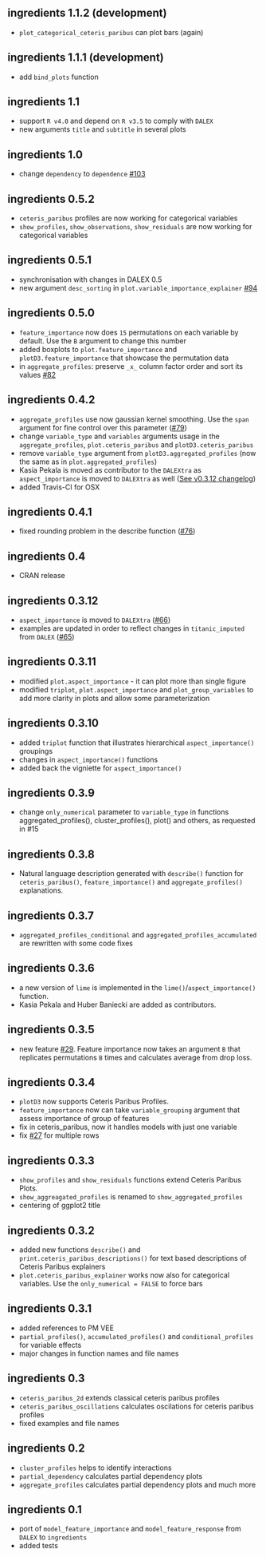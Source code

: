 ingredients 1.1.2 (development)
---------------------------------------------------------------
* `plot_categorical_ceteris_paribus` can plot bars (again)

ingredients 1.1.1 (development)
---------------------------------------------------------------
* add `bind_plots` function

ingredients 1.1
---------------------------------------------------------------
* support `R v4.0` and depend on `R v3.5` to comply with `DALEX`
* new arguments `title` and `subtitle` in several plots

ingredients 1.0
---------------------------------------------------------------
* change `dependency` to `dependence` [#103](https://github.com/ModelOriented/ingredients/issues/103)

ingredients 0.5.2
---------------------------------------------------------------
* `ceteris_paribus` profiles are now working for categorical variables
* `show_profiles`, `show_observations`, `show_residuals` are now working for categorical variables

ingredients 0.5.1
---------------------------------------------------------------
* synchronisation with changes in DALEX 0.5
* new argument `desc_sorting` in `plot.variable_importance_explainer` [#94](https://github.com/ModelOriented/ingredients/issues/94)

ingredients 0.5.0
---------------------------------------------------------------
* `feature_importance` now does `15` permutations on each variable by default. Use the `B` argument to change this number
* added boxplots to `plot.feature_importance` and `plotD3.feature_importance` that showcase the permutation data
* in `aggregate_profiles`: preserve `_x_` column factor order and sort its values [#82](https://github.com/ModelOriented/ingredients/issues/82)

ingredients 0.4.2
---------------------------------------------------------------
* `aggregate_profiles` use now gaussian kernel smoothing. Use the `span` argument for fine control over this parameter ([#79](https://github.com/ModelOriented/ingredients/issues/79))
* change `variable_type` and `variables` arguments usage   in the 
`aggregate_profiles`, `plot.ceteris_paribus` and `plotD3.ceteris_paribus`
* remove `variable_type` argument from `plotD3.aggregated_profiles`
(now the same as in `plot.aggregated_profiles`)
* Kasia Pekala is moved as contributor to the `DALEXtra` as `aspect_importance` is moved to `DALEXtra` as well
([See v0.3.12 changelog](https://modeloriented.github.io/ingredients/news/index.html#ingredients-0-3-12))
* added Travis-CI for OSX

ingredients 0.4.1
---------------------------------------------------------------
* fixed rounding problem in the describe function ([#76](https://github.com/ModelOriented/ingredients/issues/76))

ingredients 0.4
---------------------------------------------------------------
* CRAN release

ingredients 0.3.12
---------------------------------------------------------------
* `aspect_importance` is moved to `DALEXtra` ([#66](https://github.com/ModelOriented/ingredients/issues/66))
* examples are updated in order to reflect changes in `titanic_imputed` from `DALEX` ([#65](https://github.com/ModelOriented/ingredients/issues/65))


ingredients 0.3.11
---------------------------------------------------------------
* modified `plot.aspect_importance` - it can plot more than single figure  
* modified `triplot`, `plot.aspect_importance` and `plot_group_variables` to add more clarity in plots and allow some parameterization


ingredients 0.3.10
---------------------------------------------------------------
* added `triplot` function that illustrates hierarchical `aspect_importance()` groupings
* changes in `aspect_importance()` functions
* added back the vigniette for `aspect_importance()`

ingredients 0.3.9
---------------------------------------------------------------
* change `only_numerical` parameter to `variable_type` in functions aggregated_profiles(),
cluster_profiles(), plot() and others, as requested in #15

ingredients 0.3.8
----------------------------------------------------------------
* Natural language description generated with `describe()` function for `ceteris_paribus()`, `feature_importance()` and `aggregate_profiles()` explanations. 


ingredients 0.3.7
----------------------------------------------------------------
* `aggregated_profiles_conditional` and `aggregated_profiles_accumulated` are rewritten with some code fixes

ingredients 0.3.6
----------------------------------------------------------------
* a new version of `lime` is implemented in the `lime()`/`aspect_importance()` function.
* Kasia Pekala and Huber Baniecki are added as contributors.

ingredients 0.3.5
----------------------------------------------------------------
* new feature [#29](https://github.com/ModelOriented/ingredients/issues/29). Feature importance now takes an argument `B` that replicates permutations `B` times and calculates average from drop loss.

ingredients 0.3.4
----------------------------------------------------------------
* `plotD3` now supports Ceteris Paribus Profiles.
* `feature_importance` now can take `variable_grouping` argument that assess importance of group of features
* fix in ceteris_paribus, now it handles models with just one variable
* fix [#27](https://github.com/ModelOriented/ingredients/issues/27) for multiple rows 

ingredients 0.3.3
----------------------------------------------------------------
* `show_profiles` and `show_residuals` functions extend Ceteris Paribus Plots.
* `show_aggreagated_profiles` is renamed to `show_aggregated_profiles`
* centering of ggplot2 title

ingredients 0.3.2
----------------------------------------------------------------
* added new functions `describe()` and `print.ceteris_paribus_descriptions()` for text based descriptions of Ceteris Paribus explainers
* `plot.ceteris_paribus_explainer` works now also for categorical variables. Use the `only_numerical = FALSE` to force bars

ingredients 0.3.1
----------------------------------------------------------------
* added references to PM VEE
* `partial_profiles()`, `accumulated_profiles()` and `conditional_profiles` for variable effects
* major changes in function names and file names

ingredients 0.3
----------------------------------------------------------------
* `ceteris_paribus_2d` extends classical ceteris paribus profiles
* `ceteris_paribus_oscillations` calculates oscilations for ceteris paribus profiles
* fixed examples and file names

ingredients 0.2
----------------------------------------------------------------
* `cluster_profiles` helps to identify interactions
* `partial_dependency` calculates partial dependency plots
* `aggregate_profiles` calculates partial dependency plots and much more

ingredients 0.1
----------------------------------------------------------------
* port of `model_feature_importance` and `model_feature_response` from `DALEX` to `ingredients`
* added tests
